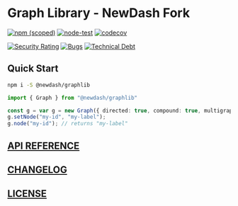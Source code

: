 # Graph Library - NewDash Fork

[![npm (scoped)](https://img.shields.io/npm/v/@newdash/graphlib?label=graphlib)](https://www.npmjs.com/package/@newdash/graphlib)
[![node-test](https://github.com/newdash/graphlib/actions/workflows/nodejs.yml/badge.svg)](https://github.com/newdash/graphlib/actions/workflows/nodejs.yml)
[![codecov](https://codecov.io/gh/newdash/graphlib/branch/main/graph/badge.svg?token=fiCYkiPBex)](https://codecov.io/gh/newdash/graphlib)

[![Security Rating](https://sonarcloud.io/api/project_badges/measure?project=newdash_graphlib&metric=security_rating)](https://sonarcloud.io/dashboard?id=newdash_graphlib)
[![Bugs](https://sonarcloud.io/api/project_badges/measure?project=newdash_graphlib&metric=bugs)](https://sonarcloud.io/dashboard?id=newdash_graphlib)
[![Technical Debt](https://sonarcloud.io/api/project_badges/measure?project=newdash_graphlib&metric=sqale_index)](https://sonarcloud.io/dashboard?id=newdash_graphlib)

## Quick Start

```bash
npm i -S @newdash/graphlib
```

```typescript
import { Graph } from "@newdash/graphlib"

const g = var g = new Graph({ directed: true, compound: true, multigraph: true });
g.setNode("my-id", "my-label");
g.node("my-id"); // returns "my-label"
```

## [API REFERENCE](https://github.com/dagrejs/graphlib/wiki/API-Reference)

## [CHANGELOG](./CHANGELOG.md)

## [LICENSE](./LICENSE)

